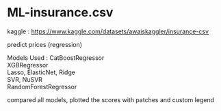 # ML-insurance.csv

kaggle : https://www.kaggle.com/datasets/awaiskaggler/insurance-csv   

predict prices (regression)  

Models Used : CatBoostRegressor  
              XGBRegressor  
              Lasso, ElasticNet, Ridge  
              SVR, NuSVR  
              RandomForestRegressor  
              
compared all models, plotted the scores with patches and custom legend  

